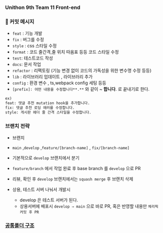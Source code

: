 ### Unithon 9th Team 11 Front-end

### 💬 커밋 메시지

- `feat` : 기능 개발
- `fix` : 버그를 수정
- `style` : css 스타일 수정
- `format` : 코드 줄간격,줄 위치 따옴표 등등 코드 스타일 수정
- `test`: 테스트코드 작성
- `docs`: 문서 작업
- `refactor` : 리팩토링 (기능 변경 없이 코드의 가독성을 위한 변수명 수정 등등)
- `lib` : 라이브러리 업데이트 , 라이브러리 추가
- `config` : 환경 변수 , ts,webpack config 세팅 등등
- `[prefix]: 어떤 내용을 수정합니다**.**` 와 같이 ~ **합니다**. 로 끝내기로 한다.

```markdown
ex)
feat: 댓글 추천 mutation hook을 추가합니다.
fix: 댓글 추천 로딩 에러를 수정합니다.
style: 게시판 헤더 줄 간격 스타일을 수정합니다.
```

### 브랜치 전략

- 브랜치
- `main` ,`develop` ,`feature/[branch-name]` , `fix/[branch-name]`
- 기본적으로 `develop` 브랜치에서 분기
- `feature/branch` 에서 작업 완료 후 base branch 를 `develop` 으로 PR
- 리뷰, 확인 후 `develop` 브랜치에서는 `squash merge` 후 브랜치 삭제

- 상용, 테스트 서버 나눠서 개발시
  - develop 은 테스트 서버가 된다.
  - 상용서버에 배포시 `develop ⇒ main` 으로 바로 PR, 혹은 반영할 내용만 `체리픽 커밋 후 PR`

### [공통폴더 구조](https://confirmed-textbook-87e.notion.site/f5beeca4a66d4f609d96bca15fb28086)
